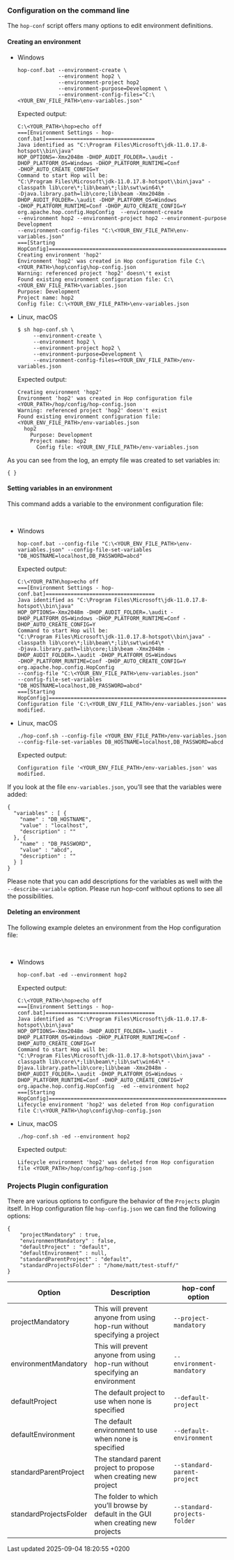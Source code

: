 <div id="header">

</div>

<div id="content">

<div class="sect2">

### Configuration on the command line

<div class="paragraph">

The `hop-conf` script offers many options to edit environment definitions.

</div>

<div class="sect3">

#### Creating an environment

<div class="exampleblock">

<div class="content">

<div class="dlist">

  - Windows
    
    <div class="openblock">
    
    <div class="content">
    
    <div class="listingblock">
    
    <div class="content">
    
    ``` highlight
    hop-conf.bat --environment-create \
                 --environment hop2 \
                 --environment-project hop2
                 --environment-purpose=Development \
                 --environment-config-files="C:\<YOUR_ENV_FILE_PATH>\env-variables.json"
    ```
    
    </div>
    
    </div>
    
    <div class="paragraph">
    
    Expected output:
    
    </div>
    
    <div class="listingblock">
    
    <div class="content">
    
    ``` highlight
    C:\<YOUR_PATH>\hop>echo off
    ===[Environment Settings - hop-conf.bat]===================================
    Java identified as "C:\Program Files\Microsoft\jdk-11.0.17.8-hotspot\\bin\java"
    HOP_OPTIONS=-Xmx2048m -DHOP_AUDIT_FOLDER=.\audit -DHOP_PLATFORM_OS=Windows -DHOP_PLATFORM_RUNTIME=Conf
    -DHOP_AUTO_CREATE_CONFIG=Y
    Command to start Hop will be:
    "C:\Program Files\Microsoft\jdk-11.0.17.8-hotspot\\bin\java" -classpath lib\core\*;lib\beam\*;lib\swt\win64\*
    -Djava.library.path=lib\core;lib\beam -Xmx2048m -DHOP_AUDIT_FOLDER=.\audit -DHOP_PLATFORM_OS=Windows
    -DHOP_PLATFORM_RUNTIME=Conf -DHOP_AUTO_CREATE_CONFIG=Y org.apache.hop.config.HopConfig  --environment-create
    --environment hop2 --environment-project hop2 --environment-purpose Development
    --environment-config-files "C:\<YOUR_ENV_FILE_PATH\env-variables.json"
    ===[Starting HopConfig]=========================================================
    Creating environment 'hop2'
    Environment 'hop2' was created in Hop configuration file C:\<YOUR_PATH>\hop\config\hop-config.json
    Warning: referenced project 'hop2' doesn\'t exist
    Found existing environment configuration file: C:\<YOUR_ENV_FILE_PATH>\variables.json
    Purpose: Development
    Project name: hop2
    Config file: C:\<YOUR_ENV_FILE_PATH>\env-variables.json
    ```
    
    </div>
    
    </div>
    
    </div>
    
    </div>

  - Linux, macOS
    
    <div class="openblock">
    
    <div class="content">
    
    <div class="listingblock">
    
    <div class="content">
    
    ``` highlight
    $ sh hop-conf.sh \
         --environment-create \
         --environment hop2 \
         --environment-project hop2 \
         --environment-purpose=Development \
         --environment-config-files=<YOUR_ENV_FILE_PATH>/env-variables.json
    ```
    
    </div>
    
    </div>
    
    <div class="paragraph">
    
    Expected output:
    
    </div>
    
    <div class="listingblock">
    
    <div class="content">
    
    ``` highlight
    Creating environment 'hop2'
    Environment 'hop2' was created in Hop configuration file <YOUR_PATH>/hop/config/hop-config.json
    Warning: referenced project 'hop2' doesn't exist
    Found existing environment configuration file: <YOUR_ENV_FILE_PATH>/env-variables.json
      hop2
        Purpose: Development
        Project name: hop2
          Config file: <YOUR_ENV_FILE_PATH>/env-variables.json
    ```
    
    </div>
    
    </div>
    
    </div>
    
    </div>

</div>

</div>

</div>

<div class="paragraph">

As you can see from the log, an empty file was created to set variables in:

</div>

<div class="listingblock">

<div class="content">

``` highlight
{ }
```

</div>

</div>

</div>

<div class="sect3">

#### Setting variables in an environment

<div class="paragraph">

This command adds a variable to the environment configuration file:

</div>

<div class="paragraph">

   

</div>

<div class="exampleblock">

<div class="content">

<div class="dlist">

  - Windows
    
    <div class="openblock">
    
    <div class="content">
    
    <div class="listingblock">
    
    <div class="content">
    
    ``` highlight
    hop-conf.bat --config-file "C:\<YOUR_ENV_FILE_PATH>\env-variables.json" --config-file-set-variables "DB_HOSTNAME=localhost,DB_PASSWORD=abcd"
    ```
    
    </div>
    
    </div>
    
    <div class="paragraph">
    
    Expected output:
    
    </div>
    
    <div class="listingblock">
    
    <div class="content">
    
    ``` highlight
    C:\<YOUR_PATH\hop>echo off
    ===[Environment Settings - hop-conf.bat]===================================
    Java identified as "C:\Program Files\Microsoft\jdk-11.0.17.8-hotspot\\bin\java"
    HOP_OPTIONS=-Xmx2048m -DHOP_AUDIT_FOLDER=.\audit -DHOP_PLATFORM_OS=Windows -DHOP_PLATFORM_RUNTIME=Conf -DHOP_AUTO_CREATE_CONFIG=Y
    Command to start Hop will be:
    "C:\Program Files\Microsoft\jdk-11.0.17.8-hotspot\\bin\java" -classpath lib\core\*;lib\beam\*;lib\swt\win64\*
    -Djava.library.path=lib\core;lib\beam -Xmx2048m -DHOP_AUDIT_FOLDER=.\audit -DHOP_PLATFORM_OS=Windows
    -DHOP_PLATFORM_RUNTIME=Conf -DHOP_AUTO_CREATE_CONFIG=Y org.apache.hop.config.HopConfig
    --config-file "C:\<YOUR_ENV_FILE_PATH>\env-variables.json"
    --config-file-set-variables "DB_HOSTNAME=localhost,DB_PASSWORD=abcd"
    ===[Starting HopConfig]=========================================================
    Configuration file 'C:\<YOUR_ENV_FILE_PATH>/env-variables.json' was modified.
    ```
    
    </div>
    
    </div>
    
    </div>
    
    </div>

  - Linux, macOS
    
    <div class="openblock">
    
    <div class="content">
    
    <div class="listingblock">
    
    <div class="content">
    
    ``` highlight
    ./hop-conf.sh --config-file <YOUR_ENV_FILE_PATH>/env-variables.json --config-file-set-variables DB_HOSTNAME=localhost,DB_PASSWORD=abcd
    ```
    
    </div>
    
    </div>
    
    <div class="paragraph">
    
    Expected output:
    
    </div>
    
    <div class="listingblock">
    
    <div class="content">
    
    ``` highlight
    Configuration file '<YOUR_ENV_FILE_PATH>/env-variables.json' was modified.
    ```
    
    </div>
    
    </div>
    
    </div>
    
    </div>

</div>

</div>

</div>

<div class="paragraph">

If you look at the file `env-variables.json`, you’ll see that the variables were added:

</div>

<div class="listingblock">

<div class="content">

``` highlight
{
  "variables" : [ {
    "name" : "DB_HOSTNAME",
    "value" : "localhost",
    "description" : ""
  }, {
    "name" : "DB_PASSWORD",
    "value" : "abcd",
    "description" : ""
  } ]
}
```

</div>

</div>

<div class="paragraph">

Please note that you can add descriptions for the variables as well with the `--describe-variable` option. Please run hop-conf without options to see all the possibilities.

</div>

</div>

<div class="sect3">

#### Deleting an environment

<div class="paragraph">

The following example deletes an environment from the Hop configuration file:

</div>

<div class="paragraph">

   

</div>

<div class="exampleblock">

<div class="content">

<div class="dlist">

  - Windows
    
    <div class="openblock">
    
    <div class="content">
    
    <div class="listingblock">
    
    <div class="content">
    
    ``` highlight
    hop-conf.bat -ed --environment hop2
    ```
    
    </div>
    
    </div>
    
    <div class="paragraph">
    
    Expected output:
    
    </div>
    
    <div class="listingblock">
    
    <div class="content">
    
    ``` highlight
    C:\<YOUR_PATH>\hop>echo off
    ===[Environment Settings - hop-conf.bat]===================================
    Java identified as "C:\Program Files\Microsoft\jdk-11.0.17.8-hotspot\\bin\java"
    HOP_OPTIONS=-Xmx2048m -DHOP_AUDIT_FOLDER=.\audit -DHOP_PLATFORM_OS=Windows -DHOP_PLATFORM_RUNTIME=Conf -DHOP_AUTO_CREATE_CONFIG=Y
    Command to start Hop will be:
    "C:\Program Files\Microsoft\jdk-11.0.17.8-hotspot\\bin\java" -classpath lib\core\*;lib\beam\*;lib\swt\win64\* -Djava.library.path=lib\core;lib\beam -Xmx2048m -DHOP_AUDIT_FOLDER=.\audit -DHOP_PLATFORM_OS=Windows -DHOP_PLATFORM_RUNTIME=Conf -DHOP_AUTO_CREATE_CONFIG=Y org.apache.hop.config.HopConfig  -ed --environment hop2
    ===[Starting HopConfig]=========================================================
    Lifecycle environment 'hop2' was deleted from Hop configuration file C:\<YOUR_PATH>\hop\config\hop-config.json
    ```
    
    </div>
    
    </div>
    
    </div>
    
    </div>

  - Linux, macOS
    
    <div class="openblock">
    
    <div class="content">
    
    <div class="listingblock">
    
    <div class="content">
    
    ``` highlight
    ./hop-conf.sh -ed --environment hop2
    ```
    
    </div>
    
    </div>
    
    <div class="paragraph">
    
    Expected output:
    
    </div>
    
    <div class="listingblock">
    
    <div class="content">
    
    ``` highlight
    Lifecycle environment 'hop2' was deleted from Hop configuration file <YOUR_PATH>/hop/config/hop-config.json
    ```
    
    </div>
    
    </div>
    
    </div>
    
    </div>

</div>

</div>

</div>

</div>

</div>

<div class="sect2">

### Projects Plugin configuration

<div class="paragraph">

There are various options to configure the behavior of the `Projects` plugin itself. In Hop configuration file `hop-config.json` we can find the following options:

</div>

<div class="listingblock">

<div class="content">

``` highlight
{
    "projectMandatory" : true,
    "environmentMandatory" : false,
    "defaultProject" : "default",
    "defaultEnvironment" : null,
    "standardParentProject" : "default",
    "standardProjectsFolder" : "/home/matt/test-stuff/"
}
```

</div>

</div>

| Option                 | Description                                                                        | hop-conf option              |
| ---------------------- | ---------------------------------------------------------------------------------- | ---------------------------- |
| projectMandatory       | This will prevent anyone from using hop-run without specifying a project           | `--project-mandatory`        |
| environmentMandatory   | This will prevent anyone from using hop-run without specifying an environment      | `--environment-mandatory`    |
| defaultProject         | The default project to use when none is specified                                  | `--default-project`          |
| defaultEnvironment     | The default environment to use when none is specified                              | `--default-environment`      |
| standardParentProject  | The standard parent project to propose when creating new project                   | `--standard-parent-project`  |
| standardProjectsFolder | The folder to which you’ll browse by default in the GUI when creating new projects | `--standard-projects-folder` |

</div>

</div>

<div id="footer">

<div id="footer-text">

Last updated 2025-09-04 18:20:55 +0200

</div>

</div>
